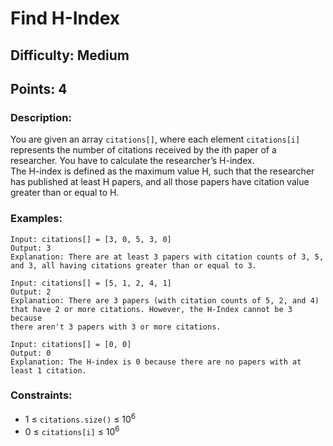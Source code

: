 # Find H-Index
## Difficulty: Medium
## Points: 4
### Description:
You are given an array `citations[]`, where each element `citations[i]` represents the number of citations received by the ith paper of a researcher. You have to calculate the researcher’s H-index.  
The H-index is defined as the maximum value H, such that the researcher has published at least H papers, and all those papers have citation value greater than or equal to H.

### Examples:
```
Input: citations[] = [3, 0, 5, 3, 0]
Output: 3
Explanation: There are at least 3 papers with citation counts of 3, 5, and 3, all having citations greater than or equal to 3.
```
```
Input: citations[] = [5, 1, 2, 4, 1]
Output: 2
Explanation: There are 3 papers (with citation counts of 5, 2, and 4) that have 2 or more citations. However, the H-Index cannot be 3 because 
there aren't 3 papers with 3 or more citations.
```
```
Input: citations[] = [0, 0]
Output: 0
Explanation: The H-index is 0 because there are no papers with at least 1 citation.
```

### Constraints:
- 1 ≤ `citations.size()` ≤ 10<sup>6</sup>
- 0 ≤ `citations[i]` ≤ 10<sup>6</sup>